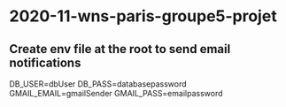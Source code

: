 # 2020-11-wns-paris-groupe5-projet

## Create env file at the root to send email notifications
DB_USER=dbUser
DB_PASS=databasepassword
GMAIL_EMAIL=gmailSender
GMAIL_PASS=emailpassword